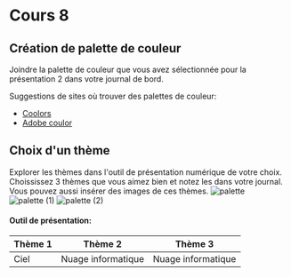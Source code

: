 # Cours 8
## Création de palette de couleur
Joindre la palette de couleur que vous avez sélectionnée pour la présentation 2 dans votre journal de bord.   

Suggestions de sites où trouver des palettes de couleur: 
* [Coolors](https://coolors.co/)
* [Adobe coulor](https://color.adobe.com/fr/create/color-wheel)

## Choix d'un thème 
Explorer les thèmes dans l'outil de présentation numérique de votre choix. Choississez 3 thèmes que vous aimez bien et notez les dans votre journal. Vous pouvez aussi insérer des images de ces thèmes. 
![palette](https://user-images.githubusercontent.com/89608202/141649233-b537467c-9b71-4f03-81c9-d79733cdd5b7.png)
![palette (1)](https://user-images.githubusercontent.com/89608202/141649270-10b9d219-2242-453b-a902-cebe006769c8.png)
![palette (2)](https://user-images.githubusercontent.com/89608202/141649304-d65613bf-52cc-462f-b8c3-bad4eb5360e0.png)




#### Outil de présentation:    
Thème 1 | Thème 2 | Thème 3
--| -- | --
Ciel  | Nuage informatique | Nuage informatique 
